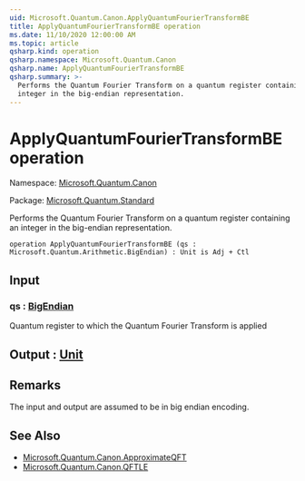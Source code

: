 ```yaml
---
uid: Microsoft.Quantum.Canon.ApplyQuantumFourierTransformBE
title: ApplyQuantumFourierTransformBE operation
ms.date: 11/10/2020 12:00:00 AM
ms.topic: article
qsharp.kind: operation
qsharp.namespace: Microsoft.Quantum.Canon
qsharp.name: ApplyQuantumFourierTransformBE
qsharp.summary: >-
  Performs the Quantum Fourier Transform on a quantum register containing an
  integer in the big-endian representation.
---
```


# ApplyQuantumFourierTransformBE operation

Namespace: [Microsoft.Quantum.Canon](xref:Microsoft.Quantum.Canon)

Package: [Microsoft.Quantum.Standard](https://nuget.org/packages/Microsoft.Quantum.Standard)


Performs the Quantum Fourier Transform on a quantum register containing aninteger in the big-endian representation.

```qsharp
operation ApplyQuantumFourierTransformBE (qs : Microsoft.Quantum.Arithmetic.BigEndian) : Unit is Adj + Ctl
```


## Input

### qs : [BigEndian](xref:Microsoft.Quantum.Arithmetic.BigEndian)

Quantum register to which the Quantum Fourier Transform is applied



## Output : [Unit](xref:microsoft.quantum.lang-ref.unit)



## Remarks

The input and output are assumed to be in big endian encoding.

## See Also

- [Microsoft.Quantum.Canon.ApproximateQFT](xref:Microsoft.Quantum.Canon.ApproximateQFT)
- [Microsoft.Quantum.Canon.QFTLE](xref:Microsoft.Quantum.Canon.QFTLE)